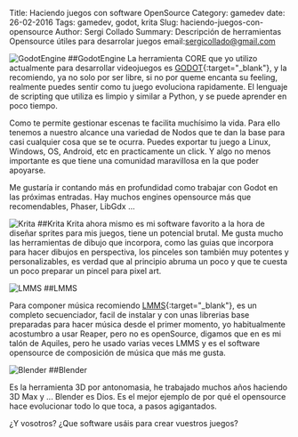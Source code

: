 Title: Haciendo juegos con software OpenSource
Category: gamedev
date:  26-02-2016
Tags: gamedev, godot, krita
Slug: haciendo-juegos-con-opensource
Author: Sergi Collado
Summary: Descripción de herramientas Opensource útiles para desarrolar juegos
email:sergicollado@gmail.com



![GodotEngine](|filename|/images/posts/logo.svg)
##GodotEngine
La herramienta CORE que yo utilizo actualmente para desarrollar videojuegos es [GODOT](http://godotengine.org){:target="_blank"},
y la recomiendo, ya no solo por ser libre, si no por queme encanta su feeling, realmente puedes sentir como tu juego evoluciona rapidamente.
El lenguaje de scripting que utiliza es limpio y similar a Python, y se puede aprender en poco tiempo.

Como te permite gestionar escenas te facilita muchísimo la vida.
Para ello tenemos a nuestro alcance una variedad de Nodos que te dan la base para casi cualquier cosa que se te ocurra.
Puedes exportar tu juego a Linux, Windows, OS,  Android, etc en practicamente un click.
Y algo no menos importante es que tiene una comunidad maravillosa en la que poder apoyarse.

Me gustaría ir contando más en profundidad como trabajar con  Godot en las próximas entradas.
Hay muchos engines opensource más que recomendables, Phaser, LibGdx ...

![Krita](|filename|/images/posts/krita-logo.png)
##Krita
Krita ahora mismo es mi software favorito a la hora de diseñar sprites para mis juegos, tiene un potencial brutal.
Me gusta mucho las herramientas de dibujo que incorpora, como las guias que incorpora para hacer dibujos en perspectiva, los pinceles son también muy potentes
y personalizables, es verdad que al principio abruma un poco y que te cuesta un poco preparar un pincel para pixel art.


![LMMS](|filename|/images/posts/lmms.jpg)
##LMMS

Para componer música recomiendo [LMMS](https://lmms.io){:target="_blank"},
es un completo secuenciador, facil de instalar y con unas librerias base preparadas para hacer música desde el primer momento,
yo habitualmente acostumbro a usar Reaper, pero no es openSource, digamos que en es mi talón de Aquiles, pero he usado varias veces LMMS y es el software opensource de composición de música que más me gusta.


![Blender](|filename|/images/posts/blender.png)
##Blender

Es la herramienta 3D por antonomasia, he trabajado muchos años haciendo 3D Max y  ... Blender es Dios.
Es el mejor ejemplo de por qué el opensource hace evolucionar todo lo que toca, a pasos agigantados.


¿Y vosotros? ¿Que software usáis para crear vuestros juegos?
